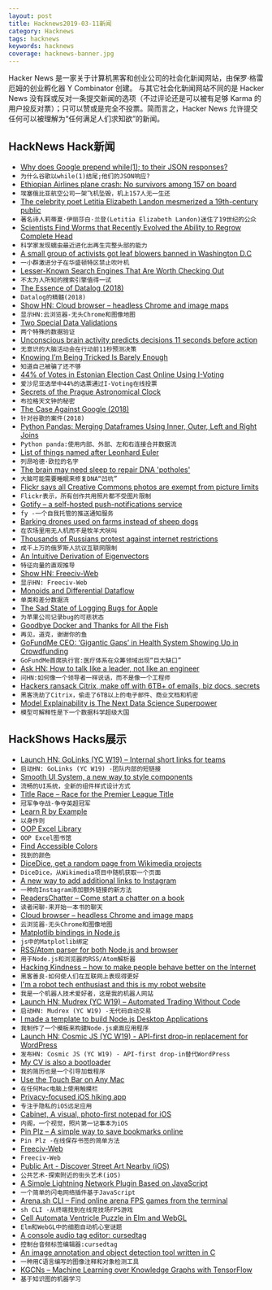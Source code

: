 ```yaml
---
layout: post
title: Hacknews2019-03-11新闻
category: Hacknews
tags: hacknews
keywords: hacknews
coverage: hacknews-banner.jpg
---
```


Hacker News 是一家关于计算机黑客和创业公司的社会化新闻网站，由保罗·格雷厄姆的创业孵化器 Y Combinator 创建。
与其它社会化新闻网站不同的是 Hacker News 没有踩或反对一条提交新闻的选项（不过评论还是可以被有足够 Karma 的用户投反对票）；只可以赞或是完全不投票。简而言之，Hacker News 允许提交任何可以被理解为“任何满足人们求知欲”的新闻。

## HackNews Hack新闻


- [Why does Google prepend while(1); to their JSON responses?](https://stackoverflow.com/questions/2669690/why-does-google-prepend-while1-to-their-json-responses)
- `为什么谷歌以while(1)结尾;他们的JSON响应?`
- [Ethiopian Airlines plane crash: No survivors among 157 on board](https://www.aljazeera.com/news/2019/03/ethiopian-airlines-flight-nairobi-crashes-deaths-reported-190310082515738.html)
- `埃塞俄比亚航空公司一架飞机坠毁，机上157人无一生还`
- [The celebrity poet Letitia Elizabeth Landon mesmerized a 19th-century public](https://www.theatlantic.com/magazine/archive/2019/04/letitia-elizabeth-landon-female-byron/583237/)
- `著名诗人莉蒂夏·伊丽莎白·兰登(Letitia Elizabeth Landon)迷住了19世纪的公众`
- [Scientists Find Worms that Recently Evolved the Ability to Regrow Complete Head](https://neurosciencenews.com/worms-evolved-regrow-complete-head-10865/)
- `科学家发现蠕虫最近进化出再生完整头部的能力`
- [A small group of activists got leaf blowers banned in Washington D.C](https://www.theatlantic.com/magazine/archive/2019/04/james-fallows-leaf-blower-ban/583210/)
- `一小群激进分子在华盛顿特区禁止吹叶机`
- [Lesser-Known Search Engines That Are Worth Checking Out](https://www.256kilobytes.com/content/show/3004/search-no-further-7-search-engines-that-are-worth-checking-out)
- `不太为人所知的搜索引擎值得一试`
- [The Essence of Datalog (2018)](https://dodisturb.me/posts/2018-12-25-The-Essence-of-Datalog.html)
- `Datalog的精髓(2018)`
- [Show HN: Cloud browser – headless Chrome and image maps](https://cloudbrowser.website/)
- `显示HN:云浏览器-无头Chrome和图像地图`
- [Two Special Data Validations](https://www.datafix.com.au/BASHing/2019-03-03.html)
- `两个特殊的数据验证`
- [Unconscious brain activity predicts decisions 11 seconds before action](https://qz.com/1569158/neuroscientists-read-unconscious-brain-activity-to-predict-decisions/)
- `无意识的大脑活动会在行动前11秒预测决策`
- [Knowing I’m Being Tricked Is Barely Enough](https://acesounderglass.com/2019/02/24/knowing-im-being-tricked-is-barely-enough/)
- `知道自己被骗了还不够`
- [44% of Votes in Estonian Election Cast Online Using I-Voting](https://www.zdnet.com/article/online-voting-now-estonia-teaches-the-world-a-lesson-in-electronic-elections/)
- `爱沙尼亚选举中44%的选票通过I-Voting在线投票`
- [Secrets of the Prague Astronomical Clock](https://interestingengineering.com/the-secrets-of-the-prague-astronomical-clock)
- `布拉格天文钟的秘密`
- [The Case Against Google (2018)](https://www.nytimes.com/2018/02/20/magazine/the-case-against-google.html)
- `针对谷歌的案件(2018)`
- [Python Pandas: Merging Dataframes Using Inner, Outer, Left and Right Joins](https://thispointer.com/pandas-how-to-merge-dataframes-using-dataframe-merge-in-python-part-1/)
- `Python panda:使用内部、外部、左和右连接合并数据流`
- [List of things named after Leonhard Euler](https://en.wikipedia.org/wiki/List_of_things_named_after_Leonhard_Euler)
- `列昂哈德·欧拉的名字`
- [The brain may need sleep to repair DNA &#39;potholes&#39;](https://www.cbc.ca/radio/quirks/mar-9-2019-science-of-awe-blue-whales-and-sonar-chromosomes-and-sleep-and-more-1.5047142/your-brain-may-need-sleep-to-repair-dna-potholes-1.5047151)
- `大脑可能需要睡眠来修复DNA“凹坑”`
- [Flickr says all Creative Commons photos are exempt from picture limits](https://www.theverge.com/2019/3/8/18256478/flickr-creative-commons-photos-free-1000-picture-limit-exempt)
- `Flickr表示，所有创作共用照片都不受图片限制`
- [Gotify – a self-hosted push-notifications service](https://github.com/gotify)
- `fy -一个自我托管的推送通知服务`
- [Barking drones used on farms instead of sheep dogs](https://www.radionz.co.nz/national/programmes/checkpoint/audio/2018685575/barking-drones-used-on-farms-instead-of-sheep-dogs)
- `在农场里用无人机而不是牧羊犬吠叫`
- [Thousands of Russians protest against internet restrictions](https://www.reuters.com/article/us-russia-internet-protests/thousands-of-russians-protest-against-internet-restrictions-idUSKBN1QR0HI)
- `成千上万的俄罗斯人抗议互联网限制`
- [An Intuitive Derivation of Eigenvectors](https://dhruvp.netlify.com/2019/02/25/eigenvectors/)
- `特征向量的直观推导`
- [Show HN: Freeciv-Web](https://www.freecivweb.org)
- `显示HN: Freeciv-Web`
- [Monoids and Differential Dataflow](https://github.com/frankmcsherry/blog/blob/master/posts/2019-02-09.md)
- `单类和差分数据流`
- [The Sad State of Logging Bugs for Apple](https://www.corbinstreehouse.com/blog/2019/03/the-sad-state-of-logging-bugs-for-apple/)
- `为苹果公司记录bug的可悲状态`
- [Goodbye Docker and Thanks for All the Fish](https://technodrone.blogspot.com/2019/02/goodbye-docker-and-thanks-for-all-fish.html)
- `再见，道克，谢谢你的鱼`
- [GoFundMe CEO: ‘Gigantic Gaps’ in Health System Showing Up in Crowdfunding](https://khn.org/news/gofundme-ceo-gigantic-gaps-in-health-system-showing-up-in-crowdfunding/)
- `GoFundMe首席执行官:医疗体系在众筹领域出现“巨大缺口”`
- [Ask HN: How to talk like a leader, not like an engineer](item?id=19349676)
- `问HN:如何像一个领导者一样说话，而不是像一个工程师`
- [Hackers ransack Citrix, make off with 6TB&#43; of emails, biz docs, secrets](https://www.theregister.co.uk/2019/03/08/citrix_hacked_data_stolen/)
- `黑客洗劫了Citrix，偷走了6TB以上的电子邮件、商业文档和机密`
- [Model Explainability is The Next Data Science Superpower](https://towardsdatascience.com/why-model-explainability-is-the-next-data-science-superpower-b11b6102a5e0)
- `模型可解释性是下一个数据科学超级大国`


## HackShows Hacks展示

- [Launch HN: GoLinks (YC W19) – Internal short links for teams](https://news.ycombinator.com/item?id=19340316)
- `启动HN: GoLinks (YC W19) -团队内部的短链接`
- [ Smooth UI System, a new way to style components](https://smooth-ui.smooth-code.com/docs-system-getting-started)
- `流畅的UI系统，全新的组件样式设计方式`
- [ Title Race – Race for the Premier League Title](https://titlerace.me/)
- `冠军争夺战-争夺英超冠军`
- [ Learn R by Example](https://github.com/photonlines/Learn-R-by-Example)
- `以身作则`
- [ OOP Excel Library](https://github.com/Vatavuk/excel-io)
- `OOP Excel图书馆`
- [ Find Accessible Colors](https://color.review/)
- `找到的颜色`
- [ DiceDice, get a random page from Wikimedia projects](https://shinkarom.github.io/dicedice/)
- `DiceDice，从Wikimedia项目中随机获取一个页面`
- [ A new way to add additional links to Instagram](https://linkpot.io)
- `一种向Instagram添加额外链接的新方法`
- [ ReadersChatter – Come start a chatter on a book](https://readerschatter.com/)
- `读者闲聊-来开始一本书的聊天`
- [ Cloud browser – headless Chrome and image maps](https://cloudbrowser.website/)
- `云浏览器-无头Chrome和图像地图`
- [ Matplotlib bindings in Node.js](https://github.com/mateogianolio/matplotnode)
- `js中的Matplotlib绑定`
- [ RSS/Atom parser for both Node.js and browser](https://github.com/z0al/feedify)
- `用于Node.js和浏览器的RSS/Atom解析器`
- [ Hacking Kindness – how to make people behave better on the Internet](http://www.kindify.net/?)
- `黑客善良-如何使人们在互联网上表现得更好`
- [ I&#39;m a robot tech enthusiast and this is my robot website](https://www.personalrobots.biz/)
- `我是一个机器人技术爱好者，这是我的机器人网站`
- [Launch HN: Mudrex (YC W19) – Automated Trading Without Code](https://news.ycombinator.com/item?id=19347443)
- `启动HN: Mudrex (YC W19) -无代码自动交易`
- [ I made a template to build Node.js Desktop Applications](https://github.com/majikarp/node-desktop-app-template)
- `我制作了一个模板来构建Node.js桌面应用程序`
- [Launch HN: Cosmic JS (YC W19) - API-first drop-in replacement for WordPress](https://news.ycombinator.com/item?id=19330262)
- `发布HN: Cosmic JS (YC W19) - API-first drop-in替代WordPress`
- [ My CV is also a bootloader](https://github.com/pjimenezmateo/curriculum-bootloader#)
- `我的简历也是一个引导加载程序`
- [ Use the Touch Bar on Any Mac](https://github.com/sindresorhus/touch-bar-simulator)
- `在任何Mac电脑上使用触摸栏`
- [ Privacy-focused iOS hiking app](https://headings.carrd.co)
- `专注于隐私的iOS远足应用`
- [ Cabinet, A visual, photo-first notepad for iOS](https://itunes.apple.com/app/cabinet-capture-the-moment/id1420411325?ls=1&amp;mt=8)
- `内阁，一个视觉，照片第一记事本为iOS`
- [ Pin Plz – A simple way to save bookmarks online](https://pinplz.com/)
- `Pin Plz -在线保存书签的简单方法`
- [ Freeciv-Web](https://www.freecivweb.org)
- `Freeciv-Web`
- [ Public Art - Discover Street Art Nearby (iOS)](https://itunes.apple.com/us/app/public-art/id936484924)
- `公共艺术-探索附近的街头艺术(iOS)`
- [ A Simple Lightning Network Plugin Based on JavaScript](https://github.com/Actinium-project/ln-plugin-js)
- `一个简单的闪电网络插件基于JavaScript`
- [ Arena.sh CLI – Find online arena FPS games from the terminal](https://github.com/arena-sh/cli)
- `sh CLI -从终端找到在线竞技场FPS游戏`
- [ Cell Automata Ventricle Puzzle in Elm and WebGL](https://cgmnt-achilles-tortoise-piglet.netlify.com)
- `Elm和WebGL中的细胞自动机心室谜题`
- [ A console audio tag editor: cursedtag](https://github.com/hellricer/cursedtag)
- `控制台音频标签编辑器:cursedtag`
- [ An image annotation and object detection tool written in C](https://github.com/lc-soft/LC-Finder)
- `一种用C语言编写的图像注释和对象检测工具`
- [ KGCNs – Machine Learning over Knowledge Graphs with TensorFlow](https://github.com/graknlabs/kglib/tree/master/kglib/kgcn)
- `基于知识图的机器学习`


